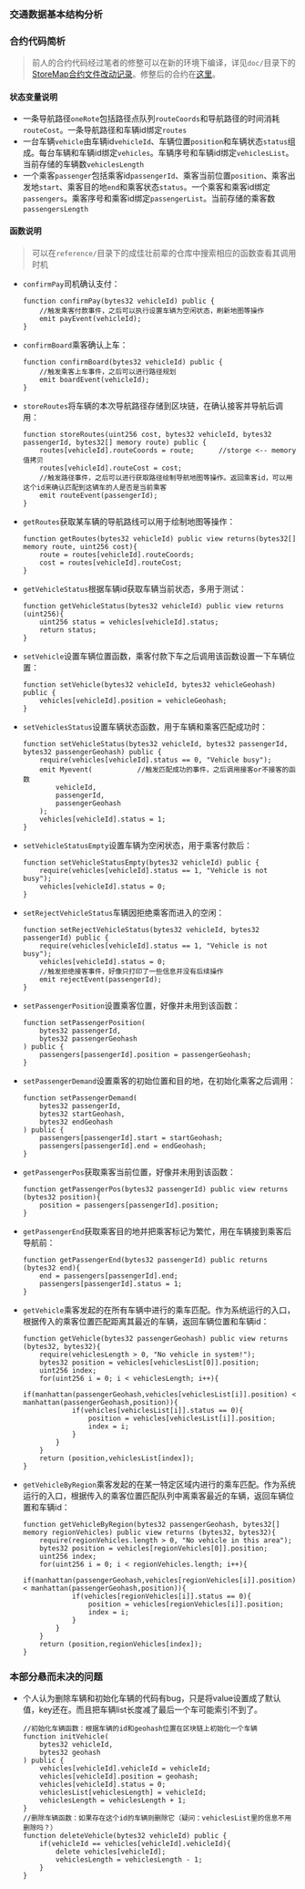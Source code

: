 ### 交通数据基本结构分析
### 合约代码简析
> 前人的合约代码经过笔者的修整可以在新的环境下编译，详见`doc/`目录下的[StoreMap合约文件改动记录](../../doc/StoreTraffic%E5%90%88%E7%BA%A6%E6%96%87%E4%BB%B6%E6%94%B9%E5%8A%A8%E8%AE%B0%E5%BD%95.md)。修整后的合约在[这里](../../src/contract_on_system/StoreTraffic.sol)。
#### 状态变量说明
- 一条导航路径`oneRote`包括路径点队列`routeCoords`和导航路径的时间消耗`routeCost`。一条导航路径和车辆id绑定`routes`
- 一台车辆`vehicle`由车辆id`vehicleId`、车辆位置`position`和车辆状态`status`组成。每台车辆和车辆id绑定`vehicles`。车辆序号和车辆id绑定`vehiclesList`。当前存储的车辆数`vehiclesLength`
- 一个乘客`passenger`包括乘客id`passengerId`、乘客当前位置`position`、乘客出发地`start`、乘客目的地`end`和乘客状态`status`。一个乘客和乘客id绑定`passengers`。乘客序号和乘客id绑定`passengerList`。当前存储的乘客数`passengersLength`
#### 函数说明
> 可以在`reference/`目录下的成佳壮前辈的仓库中搜索相应的函数查看其调用时机
- `confirmPay`司机确认支付：
    ```
    function confirmPay(bytes32 vehicleId) public {
        //触发乘客付款事件，之后可以执行设置车辆为空闲状态，刷新地图等操作
        emit payEvent(vehicleId);
    }
    ```
- `confirmBoard`乘客确认上车：
    ```
    function confirmBoard(bytes32 vehicleId) public {
        //触发乘客上车事件，之后可以进行路径规划
        emit boardEvent(vehicleId);
	}
    ```
- `storeRoutes`将车辆的本次导航路径存储到区块链，在确认接客并导航后调用：
    ```
    function storeRoutes(uint256 cost, bytes32 vehicleId, bytes32 passengerId, bytes32[] memory route) public {
        routes[vehicleId].routeCoords = route;      //storge <-- memory 值拷贝
		routes[vehicleId].routeCost = cost;
        //触发路径事件，之后可以进行获取路径绘制导航地图等操作。返回乘客id，可以用这个id来确认匹配到这辆车的人是否是当前乘客
        emit routeEvent(passengerId);
    }
    ```
- `getRoutes`获取某车辆的导航路线可以用于绘制地图等操作：
    ```
    function getRoutes(bytes32 vehicleId) public view returns(bytes32[] memory route, uint256 cost){
        route = routes[vehicleId].routeCoords;
		cost = routes[vehicleId].routeCost;
    }
    ```
- `getVehicleStatus`根据车辆id获取车辆当前状态，多用于测试：
    ```
    function getVehicleStatus(bytes32 vehicleId) public view returns (uint256){
        uint256 status = vehicles[vehicleId].status;
        return status;
    }
    ```
- `setVehicle`设置车辆位置函数，乘客付款下车之后调用该函数设置一下车辆位置：
    ```
    function setVehicle(bytes32 vehicleId, bytes32 vehicleGeohash) public {
        vehicles[vehicleId].position = vehicleGeohash;
    }
    ```
- `setVehiclesStatus`设置车辆状态函数，用于车辆和乘客匹配成功时：
    ```
    function setVehicleStatus(bytes32 vehicleId, bytes32 passengerId, bytes32 passengerGeohash) public {
        require(vehicles[vehicleId].status == 0, "Vehicle busy");
        emit Myevent(           //触发匹配成功的事件，之后调用接客or不接客的函数
            vehicleId,
            passengerId,
            passengerGeohash
        );
        vehicles[vehicleId].status = 1;
    }
    ```
- `setVehicleStatusEmpty`设置车辆为空闲状态，用于乘客付款后：
    ```
	function setVehicleStatusEmpty(bytes32 vehicleId) public {
        require(vehicles[vehicleId].status == 1, "Vehicle is not busy");
        vehicles[vehicleId].status = 0;
    }
    ```
- `setRejectVehicleStatus`车辆因拒绝乘客而进入的空闲：
    ```
    function setRejectVehicleStatus(bytes32 vehicleId, bytes32 passengerId) public {
        require(vehicles[vehicleId].status == 1, "Vehicle is not busy");
        vehicles[vehicleId].status = 0;
        //触发拒绝接客事件，好像只打印了一些信息并没有后续操作
        emit rejectEvent(passengerId);
    }
    ```
- `setPassengerPosition`设置乘客位置，好像并未用到该函数：
    ```
    function setPassengerPosition(
        bytes32 passengerId,
        bytes32 passengerGeohash
    ) public {
        passengers[passengerId].position = passengerGeohash;
    }
    ```
- `setPassengerDemand`设置乘客的初始位置和目的地，在初始化乘客之后调用：
    ```
    function setPassengerDemand(
        bytes32 passengerId,
        bytes32 startGeohash,
        bytes32 endGeohash
    ) public {
        passengers[passengerId].start = startGeohash;
        passengers[passengerId].end = endGeohash;
    }
    ```
- `getPassengerPos`获取乘客当前位置，好像并未用到该函数：
    ```
    function getPassengerPos(bytes32 passengerId) public view returns (bytes32 position){
        position = passengers[passengerId].position;
    } 
    ```
- `getPassengerEnd`获取乘客目的地并把乘客标记为繁忙，用在车辆接到乘客后导航前：
    ```
    function getPassengerEnd(bytes32 passengerId) public returns (bytes32 end){
        end = passengers[passengerId].end;
        passengers[passengerId].status = 1;
    }
    ```
- `getVehicle`乘客发起的在所有车辆中进行的乘车匹配。作为系统运行的入口，根据传入的乘客位置匹配距离其最近的车辆，返回车辆位置和车辆id：
    ```
    function getVehicle(bytes32 passengerGeohash) public view returns (bytes32, bytes32){
        require(vehiclesLength > 0, "No vehicle in system!");
        bytes32 position = vehicles[vehiclesList[0]].position;
        uint256 index;
        for(uint256 i = 0; i < vehiclesLength; i++){
            if(manhattan(passengerGeohash,vehicles[vehiclesList[i]].position) < manhattan(passengerGeohash,position)){
                if(vehicles[vehiclesList[i]].status == 0){
                    position = vehicles[vehiclesList[i]].position;
                    index = i;
                }
            }
        }
        return (position,vehiclesList[index]);
    }
    ```
- `getVehicleByRegion`乘客发起的在某一特定区域内进行的乘车匹配。作为系统运行的入口，根据传入的乘客位置匹配队列中离乘客最近的车辆，返回车辆位置和车辆id：
    ```
    function getVehicleByRegion(bytes32 passengerGeohash, bytes32[] memory regionVehicles) public view returns (bytes32, bytes32){
        require(regionVehicles.length > 0, "No vehicle in this area");
        bytes32 position = vehicles[regionVehicles[0]].position;
        uint256 index;
        for(uint256 i = 0; i < regionVehicles.length; i++){
            if(manhattan(passengerGeohash,vehicles[regionVehicles[i]].position) < manhattan(passengerGeohash,position)){
                if(vehicles[regionVehicles[i]].status == 0){
                    position = vehicles[regionVehicles[i]].position;
                    index = i;
                }
            }
        }
        return (position,regionVehicles[index]);
    }
    ```
### 本部分悬而未决的问题
- 个人认为删除车辆和初始化车辆的代码有bug，只是将value设置成了默认值，key还在。而且把车辆list长度减了最后一个车可能索引不到了。
    ```
    //初始化车辆函数：根据车辆的id和geohash位置在区块链上初始化一个车辆
    function initVehicle(
        bytes32 vehicleId,
        bytes32 geohash
    ) public {
        vehicles[vehicleId].vehicleId = vehicleId;
        vehicles[vehicleId].position = geohash;
        vehicles[vehicleId].status = 0;
        vehiclesList[vehiclesLength] = vehicleId;
        vehiclesLength = vehiclesLength + 1;
    }
    //删除车辆函数：如果存在这个id的车辆则删除它（疑问：vehiclesList里的信息不用删除吗？）
    function deleteVehicle(bytes32 vehicleId) public {
        if(vehicleId == vehicles[vehicleId].vehicleId){
            delete vehicles[vehicleId];
            vehiclesLength = vehiclesLength - 1;
        }
    }
    ```